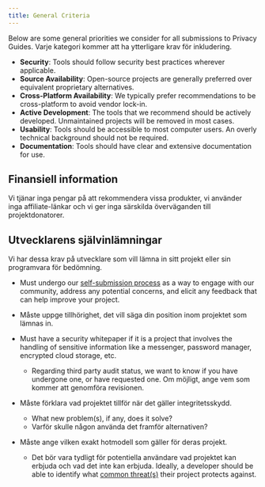 ```yaml
---
title: General Criteria
---
```


Below are some general priorities we consider for all submissions to Privacy Guides. Varje kategori kommer att ha ytterligare krav för inkludering.

- **Security**: Tools should follow security best practices wherever applicable.
- **Source Availability**: Open-source projects are generally preferred over equivalent proprietary alternatives.
- **Cross-Platform Availability**: We typically prefer recommendations to be cross-platform to avoid vendor lock-in.
- **Active Development**: The tools that we recommend should be actively developed. Unmaintained projects will be removed in most cases.
- **Usability**: Tools should be accessible to most computer users. An overly technical background should not be required.
- **Documentation**: Tools should have clear and extensive documentation for use.

## Finansiell information

Vi tjänar inga pengar på att rekommendera vissa produkter, vi använder inga affiliate-länkar och vi ger inga särskilda överväganden till projektdonatorer.

## Utvecklarens självinlämningar

Vi har dessa krav på utvecklare som vill lämna in sitt projekt eller sin programvara för bedömning.

- Must undergo our [self-submission process](https://discuss.privacyguides.net/t/about-the-project-showcase-category/114) as a way to engage with our community, address any potential concerns, and elicit any feedback that can help improve your project.

- Måste uppge tillhörighet, det vill säga din position inom projektet som lämnas in.

- Must have a security whitepaper if it is a project that involves the handling of sensitive information like a messenger, password manager, encrypted cloud storage, etc.
    - Regarding third party audit status, we want to know if you have undergone one, or have requested one. Om möjligt, ange vem som kommer att genomföra revisionen.

- Måste förklara vad projektet tillför när det gäller integritetsskydd.
    - What new problem(s), if any, does it solve?
    - Varför skulle någon använda det framför alternativen?

- Måste ange vilken exakt hotmodell som gäller för deras projekt.
    - Det bör vara tydligt för potentiella användare vad projektet kan erbjuda och vad det inte kan erbjuda. Ideally, a developer should be able to identify what [common threat(s)](../basics/common-threats.md) their project protects against.
